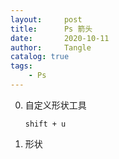 ```yaml
---
layout:     post
title:      Ps 箭头
date:       2020-10-11
author:     Tangle
catalog: true
tags:
    - Ps
---
```


0. 自定义形状工具
    ```
    shift + u
    ```
0. 形状
